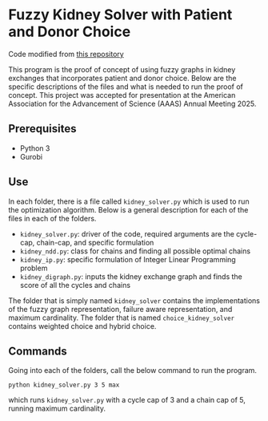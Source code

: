 # Fuzzy Kidney Solver with Patient and Donor Choice
Code modified from [this repository](https://github.com/jamestrimble/kidney_solver) 

This program is the proof of concept of using fuzzy graphs in kidney exchanges that incorporates patient and donor choice. Below are the specific descriptions of the files and what is needed to run the proof of concept. This project was accepted for presentation at the American Association for the Advancement of Science (AAAS) Annual Meeting 2025.

## Prerequisites
 - Python 3
 - Gurobi

## Use
In each folder, there is a file called `kidney_solver.py` which is used to run the optimization algorithm. Below is a general description for each of the files in each of the folders.
 - `kidney_solver.py`: driver of the code, required arguments are the cycle-cap, chain-cap, and specific formulation
 - `kidney_ndd.py`: class for chains and finding all possible optimal chains
 - `kidney_ip.py`: specific formulation of Integer Linear Programming problem
 - `kidney_digraph.py`: inputs the kidney exchange graph and finds the score of all the cycles and chains

The folder that is simply named `kidney_solver` contains the implementations of the fuzzy graph representation, failure aware representation, and maximum cardinality. The folder that is named `choice_kidney_solver` contains weighted choice and hybrid choice. 

## Commands
Going into each of the folders, call the below command to run the program.
```
python kidney_solver.py 3 5 max
```
which runs `kidney_solver.py` with a cycle cap of 3 and a chain cap of 5, running maximum cardinality.

